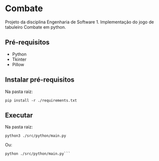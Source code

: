 # Combate
Projeto da disciplina Engenharia de Software 1. Implementação do jogo de tabuleiro Combate em python.

## Pré-requisitos

- Python
- Tkinter
- Pillow

## Instalar pré-requisitos

Na pasta raiz:

```shell
pip install -r ./requirements.txt
```

## Executar

Na pasta raiz:

```shell
python3 ./src/python/main.py
```

Ou:

```shell
python ./src/python/main.py```
